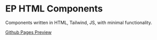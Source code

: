 # EP HTML Components

Components written in HTML, Tailwind, JS, with minimal functionality.

[Github Pages Preview](https://orindholt.github.io/EP-HTML-Components/)